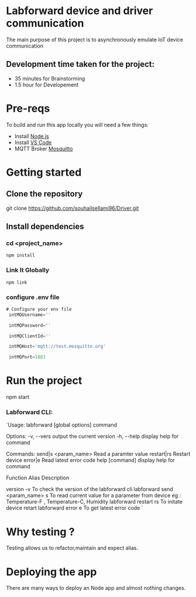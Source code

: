 # Labforward device and driver communication
The main purpose of this project is to asynchronously emulate IoT device communication  

## Development time taken for the project:
  * 35 minutes for Brainstorming
  * 1.5 hour for Developement
# Pre-reqs
To build and run this app locally you will need a few things:

  * Install [Node.js](https://nodejs.org/en/download/current/)
  * Install [VS Code](https://code.visualstudio.com/Download)
  * MQTT Broker [Mosquitto](https://test.mosquitto.org/)

# Getting started
## Clone the repository
 git clone  https://github.com/souhailsellami96/Driver.git
## Install dependencies
 ### cd <project_name>
 ` npm install `
 ### Link It Globally
 ` npm link `
 ### configure .env file 
``` Javascript
# Configure your env file
 intMQUsername=''

 intMQPassword=''

 intMQClientId=''

 intMQHost='mqtt://test.mosquitto.org'

 intMQPort=1883
```
# Run the project
npm start 
### Labforward CLI:
 `Usage: labforward [global options] command

Options:
  -v, --vers           output the current version
  -h, --help           display help for command

Commands:
  send|s <param_name>  Read a paramter value
  restart|rs           Restart device
  error|e              Read latest error code
  help [command]       display help for command


Function                       Alias        Description

version                        -v           To check the version of the labforward cli
labforward send <param_name>   s            To read current value  for a parameter from 
                                            device  eg : Temperature-F , Temperature-C, Humidity
labforward restart             rs           To initate device retart
labforward  error               e           To get latest error code
 `
# Why testing ?
Testing allows us to refactor,maintain and expect alias.


# Deploying the app
There are many ways to deploy an Node app and almost nothing changes.
